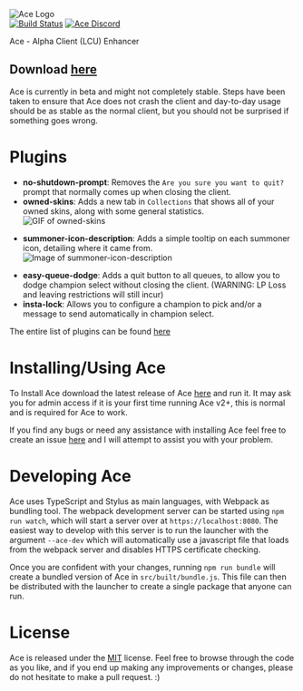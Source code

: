 ![Ace Logo](assets/ace_logo.png?raw=true)  
[![Build Status](https://travis-ci.org/ZombieWizzard/Ace.svg?branch=master)](https://travis-ci.org/ZombieWizzard/Ace)
[![Ace Discord](https://img.shields.io/badge/discord-Ace-738bd7.svg?style=flat)](https://discord.gg/bfxdsRC)

Ace - Alpha Client (LCU) Enhancer
## Download [here](https://github.com/ZombieWizzard/Ace-Windows/releases/latest)

Ace is currently in beta and might not completely stable. Steps have been taken to ensure that Ace does not crash the client and day-to-day usage should be as stable as the normal client, but you should not be surprised if something goes wrong.

# Plugins

- **no-shutdown-prompt**: Removes the `Are you sure you want to quit?` prompt that normally comes up when closing the client.
- **owned-skins**: Adds a new tab in `Collections` that shows all of your owned skins, along with some general statistics.  
![GIF of owned-skins](https://thumbs.gfycat.com/AgedSlowDiamondbackrattlesnake-size_restricted.gif)
<!--- **resize**: Allows you to resize the client to any size, as long as it keeps the same aspect ratio.-->
- **summoner-icon-description**: Adds a simple tooltip on each summoner icon, detailing where it came from.
![Image of summoner-icon-description](http://i.imgur.com/f2S0tYX.png)
<!--- **summoner-tooltip**: Adds a tooltip in champion select that shows some ranked statistics about the player, including current rank, W/L and promo status.  
![Image of summoner-tooltip](http://i.imgur.com/dA5Sedw.png)-->
- **easy-queue-dodge**: Adds a quit button to all queues, to allow you to dodge champion select without closing the client. (WARNING: LP Loss and leaving restrictions will still incur)
- **insta-lock**: Allows you to configure a champion to pick and/or a message to send automatically in champion select.

The entire list of plugins can be found [here](/PLUGINS.md)

# Installing/Using Ace

To Install Ace download the latest release of Ace [here](https://github.com/ZombieWizzard/Ace-Windows/releases/latest) and run it. It may ask you for admin access if it is your first time running Ace v2+, this is normal and is required for Ace to work.

If you find any bugs or need any assistance with installing Ace feel free to create an issue [here](https://github.com/ZombieWizzard/Ace/issues) and I will attempt to assist you with your problem.

# Developing Ace

Ace uses TypeScript and Stylus as main languages, with Webpack as bundling tool. The webpack development server can be started using `npm run watch`, which will start a server over at `https://localhost:8080`. The easiest way to develop with this server is to run the launcher with the argument `--ace-dev` which will automatically use a javascript file that loads from the webpack server and disables HTTPS certificate checking.

Once you are confident with your changes, running `npm run bundle` will create a bundled version of Ace in `src/built/bundle.js`. This file can then be distributed with the launcher to create a single package that anyone can run.

# License

Ace is released under the [MIT](/LICENSE) license. Feel free to browse through the code as you like, and if you end up making any improvements or changes, please do not hesitate to make a pull request. :)
